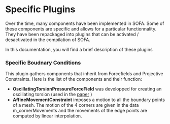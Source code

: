 Specific Plugins
=======================

Over the time, many components have been implemented in SOFA. 
Some of these components are specific and allows for a particular functionnality.
They have been repackaged into plugins that can be activated / desactivated in the compilation of SOFA.

In this documentation, you will find a brief description of these plugins

### Specific Boudnary Conditions

This plugin gathers components that inherit from Forcefields and Projective Constraints.
Here is the list of the components and their function:
- **OscillatingTorsionPressureForceField** was developped for creating an oscillating torsion (used in the [paper](http://www-sop.inria.fr/asclepios/Publications/Stephanie.Marchesseau/PBMB-Marchesseau-2010.pdf) )
- **AffineMovementConstraint** imposes a motion to all the boundary points of a mesh. The motion of the 4 corners are given in the data m_cornerMovements and the movements of the edge points are computed by linear interpolation.
